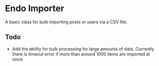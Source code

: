 # Endo Importer

A basic class for bulk importing posts or users via a CSV file.

## Todo

* Add the ability for bulk processing for large amounts of data. Currently there is timeout error if more than around 1000 items are imported at once. 